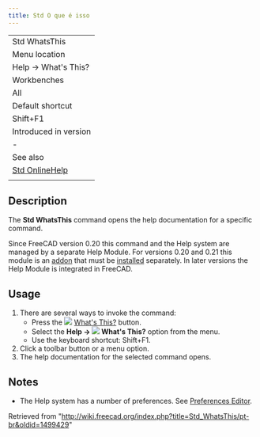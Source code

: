 ```yaml
---
title: Std O que é isso
---
```

|  |
| --- |
| Std WhatsThis |
| Menu location |
| Help → What's This? |
| Workbenches |
| All |
| Default shortcut |
| Shift+F1 |
| Introduced in version |
| - |
| See also |
| [Std OnlineHelp](/Std_OnlineHelp "Std OnlineHelp") |
|  |

## Description

The **Std WhatsThis** command opens the help documentation for a specific command.

Since FreeCAD version 0.20 this command and the Help system are managed by a separate Help Module. For versions 0.20 and 0.21 this module is an [addon](https://github.com/FreeCAD/FreeCAD-Help) that must be [installed](/Std_AddonMgr "Std AddonMgr") separately. In later versions the Help Module is integrated in FreeCAD.

## Usage

1. There are several ways to invoke the command:
   * Press the ![](/images/Std_WhatsThis.svg) [What's This?](/Std_WhatsThis "Std WhatsThis") button.
   * Select the **Help → ![](/images/Std_WhatsThis.svg) What's This?** option from the menu.
   * Use the keyboard shortcut: Shift+F1.
2. Click a toolbar button or a menu option.
3. The help documentation for the selected command opens.

## Notes

* The Help system has a number of preferences. See [Preferences Editor](/Preferences_Editor#Help "Preferences Editor").

Retrieved from "<http://wiki.freecad.org/index.php?title=Std_WhatsThis/pt-br&oldid=1499429>"